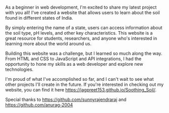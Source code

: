 As a beginner in web development, I'm excited to share my latest project with you all! I've created a website that allows users to learn about the soil found in different states of India.

By simply entering the name of a state, users can access information about the soil type, pH levels, and other key characteristics. This website is a great resource for students, researchers, and anyone who's interested in learning more about the world around us.

Building this website was a challenge, but I learned so much along the way. From HTML and CSS to JavaScript and API integrations, I had the opportunity to hone my skills as a web developer and explore new technologies.

I'm proud of what I've accomplished so far, and I can't wait to see what other projects I'll create in the future. If you're interested in checking out my website, you can find it here https://jagpreet153.github.io/Soothing_Soil/.

Special thanks to https://github.com/sunnyrajendraraj and https://github.com/anurag-2004

